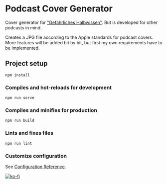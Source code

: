 # Podcast Cover Generator
Cover generator for ["Gefährliches Halbwissen"](https://halbwissen.co/). But is developed for other podcasts in mind.

Creates a JPG file according to the Apple standards for podcast covers.
More features will be added bit by bit, but first my own requirements have to be implemented.

## Project setup
```
npm install
```

### Compiles and hot-reloads for development
```
npm run serve
```

### Compiles and minifies for production
```
npm run build
```

### Lints and fixes files
```
npm run lint
```

### Customize configuration
See [Configuration Reference](https://cli.vuejs.org/config/).


[![ko-fi](https://www.ko-fi.com/img/githubbutton_sm.svg)](https://ko-fi.com/W7W71CQ36)
